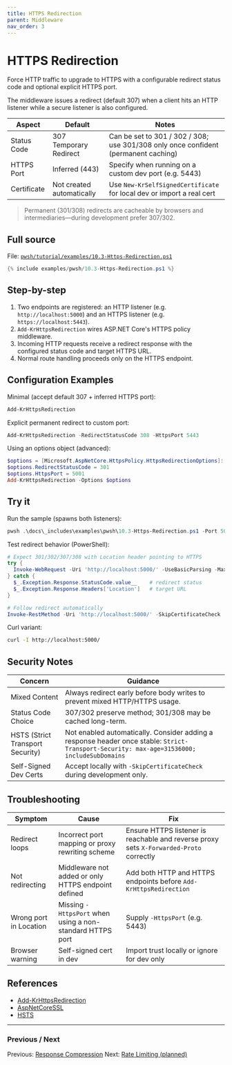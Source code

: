 ```yaml
---
title: HTTPS Redirection
parent: Middleware
nav_order: 3
---
```


# HTTPS Redirection

Force HTTP traffic to upgrade to HTTPS with a configurable redirect status code and optional explicit HTTPS port.

The middleware issues a redirect (default 307) when a client hits an HTTP listener while a secure listener is also configured.

| Aspect | Default | Notes |
|--------|---------|-------|
| Status Code | 307 Temporary Redirect | Can be set to 301 / 302 / 308; use 301/308 only once confident (permanent caching) |
| HTTPS Port | Inferred (443) | Specify when running on a custom dev port (e.g. 5443) |
| Certificate | Not created automatically | Use `New-KrSelfSignedCertificate` for local dev or import a real cert |

> Permanent (301/308) redirects are cacheable by browsers and intermediaries—during development prefer 307/302.

## Full source

File: [`pwsh/tutorial/examples/10.3-Https-Redirection.ps1`][10.3-Https-Redirection.ps1]

```powershell
{% include examples/pwsh/10.3-Https-Redirection.ps1 %}
```

## Step-by-step

1. Two endpoints are registered: an HTTP listener (e.g. `http://localhost:5000`) and an HTTPS listener (e.g. `https://localhost:5443`).
2. `Add-KrHttpsRedirection` wires ASP.NET Core's HTTPS policy middleware.
3. Incoming HTTP requests receive a redirect response with the configured status code and target HTTPS URL.
4. Normal route handling proceeds only on the HTTPS endpoint.

## Configuration Examples

Minimal (accept default 307 + inferred HTTPS port):

```powershell
Add-KrHttpsRedirection
```

Explicit permanent redirect to custom port:

```powershell
Add-KrHttpsRedirection -RedirectStatusCode 308 -HttpsPort 5443
```

Using an options object (advanced):

```powershell
$options = [Microsoft.AspNetCore.HttpsPolicy.HttpsRedirectionOptions]::new()
$options.RedirectStatusCode = 301
$options.HttpsPort = 5001
Add-KrHttpsRedirection -Options $options
```

## Try it

Run the sample (spawns both listeners):

```powershell
pwsh .\docs\_includes\examples\pwsh\10.3-Https-Redirection.ps1 -Port 5000
```

Test redirect behavior (PowerShell):

```powershell
# Expect 301/302/307/308 with Location header pointing to HTTPS
try {
  Invoke-WebRequest -Uri 'http://localhost:5000/' -UseBasicParsing -MaximumRedirection 0 -ErrorAction Stop
} catch {
  $_.Exception.Response.StatusCode.value__    # redirect status
  $_.Exception.Response.Headers['Location']   # target URL
}

# Follow redirect automatically
Invoke-RestMethod -Uri 'http://localhost:5000/' -SkipCertificateCheck
```

Curl variant:

```bash
curl -I http://localhost:5000/
```

## Security Notes

| Concern | Guidance |
|---------|----------|
| Mixed Content | Always redirect early before body writes to prevent mixed HTTP/HTTPS usage. |
| Status Code Choice | 307/302 preserve method; 301/308 may be cached long-term. |
| HSTS (Strict Transport Security) | Not enabled automatically. Consider adding a response header once stable: `Strict-Transport-Security: max-age=31536000; includeSubDomains` |
| Self-Signed Dev Certs | Accept locally with `-SkipCertificateCheck` during development only. |

## Troubleshooting

| Symptom | Cause | Fix |
|---------|-------|-----|
| Redirect loops | Incorrect port mapping or proxy rewriting scheme | Ensure HTTPS listener is reachable and reverse proxy sets `X-Forwarded-Proto` correctly |
| Not redirecting | Middleware not added or only HTTPS endpoint defined | Add both HTTP and HTTPS endpoints before `Add-KrHttpsRedirection` |
| Wrong port in Location | Missing `-HttpsPort` when using a non-standard HTTPS port | Supply `-HttpsPort` (e.g. 5443) |
| Browser warning | Self-signed cert in dev | Import trust locally or ignore for dev only |

## References

- [Add-KrHttpsRedirection][Add-KrHttpsRedirection]
- [AspNetCoreSSL][AspNetCoreSSL]
- [HSTS][HSTS]

---

### Previous / Next

Previous: [Response Compression](./2.Compression.md)
Next: [Rate Limiting (planned)](./4.Rate-Limiting)

[10.3-Https-Redirection.ps1]: /pwsh/tutorial/examples/10.3-Https-Redirection.ps1
[Add-KrHttpsRedirection]: /pwsh/cmdlets/Add-KrHttpsRedirection
[AspNetCoreSSL]: https://learn.microsoft.com/aspnet/core/security/enforcing-ssl
[HSTS]: https://developer.mozilla.org/docs/Web/HTTP/Headers/Strict-Transport-Security
